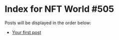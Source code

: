 # Index for NFT World #505
Posts will be displayed in the order below:

- [Your first post](./001-first.md)

